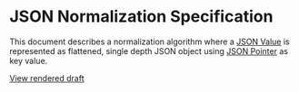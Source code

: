# JSON Normalization Specification

This document describes a normalization algorithm where a [JSON Value](https://www.rfc-editor.org/info/rfc7159) is represented as flattened,
single depth JSON object using [JSON Pointer](https://www.rfc-editor.org/info/rfc6901) as key value.

[View rendered draft](https://trinsic-id.github.io/json-normalize-ptr-spec)